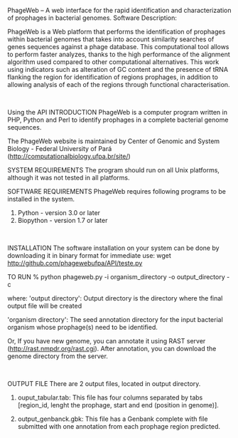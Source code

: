 PhageWeb – A web interface for the rapid identification and characterization of prophages in bacterial genomes.
Software Description:

PhageWeb is a Web platform that performs the identification of prophages within bacterial genomes that takes into account similarity searches of genes sequences against a phage database. This computational tool allows to perform faster analyzes, thanks to the high performance of the alignment algorithm used compared to other computational alternatives. This work using indicators such as alteration of GC content and the presence of tRNA flanking the region for identification of regions prophages, in addition to allowing analysis of each of the regions through functional characterisation.

 

Using the API
INTRODUCTION
PhageWeb is a computer program written in PHP, Python and Perl to identify prophages in a complete bacterial genome sequences.

The PhageWeb website is maintained by Center of Genomic and System Biology - Federal University of Pará (http://computationalbiology.ufpa.br/site/)

SYSTEM REQUIREMENTS
The program should run on all Unix platforms, although it was not tested in all platforms.


SOFTWARE REQUIREMENTS
PhageWeb requires following programs to be installed in the system.

1. Python - version 3.0 or later
2. Biopython - version 1.7 or later

 

INSTALLATION
The software installation on your system can be done by downloading it in binary format for immediate use: wget http://github.com/phagewebufpa/API/teste.py


TO RUN
% python phageweb.py -i organism_directory -o output_directory -c

where:
'output directory': Output directory is the directory where the final output file will be created

'organism directory': The seed annotation directory for the input bacterial organism 
whose prophage(s) need to be identified.


Or, 
If you have new genome, you can annotate it using RAST server (http://rast.nmpdr.org/rast.cgi). 
After annotation, you can download the genome directory from the server.

 

OUTPUT FILE
There are 2 output files, located in output directory.

1. ouput_tabular.tab: This file has four columns separated by tabs [region_id, lenght the prophage, start and end (position in genome)]. 

2. output_genbanck.gbk: This file has a Genbank complete with file submitted with one annotation from each prophage region predicted.

 

